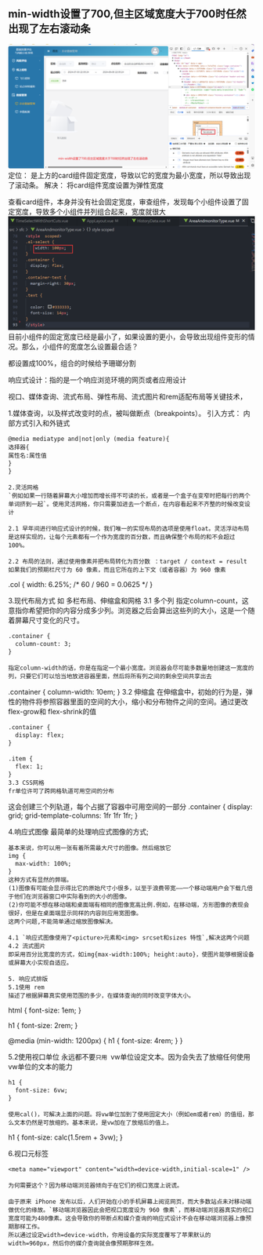 ## min-width设置了700,但主区域宽度大于700时任然出现了左右滚动条
![alt text](image.png)
定位： 是上方的card组件固定宽度，导致以它的宽度为最小宽度，所以导致出现了滚动条。
解决： 将card组件宽度设置为弹性宽度

查看card组件，本身并没有社会固定宽度，审查组件，发现每个小组件设置了固定宽度，导致多个小组件并列组合起来，宽度就很大
![alt text](image-1.png)
目前小组件的固定宽度已经是最小了，如果设置的更小，会导致出现组件变形的情况。那么，小组件的宽度怎么设置最合适？

都设置成100%，组合的时候给予珊瑯分割




响应式设计：指的是一个响应浏览环境的网页或者应用设计

视口、媒体查询、流式布局、弹性布局、流式图片和rem适配布局等关键技术，

1.媒体查询，以及样式改变时的点，被叫做断点（breakpoints）。
引入方式： 内部方式引入和外链式
~~~
@media mediatype and|not|only (media feature){
选择器{
属性名:属性值
}
}

2.灵活网格
`例如如果一行随着屏幕大小增加而增长得不可读的长，或者是一个盒子在变窄时把每行的两个单词挤到一起`。使用灵活网格，你只需要加进去一个断点，在内容看起来不齐整的时候改变设计

2.1 早年间进行响应式设计的时候，我们唯一的实现布局的选项是使用float。灵活浮动布局是这样实现的，让每个元素都有一个作为宽度的百分数，而且确保整个布局的和不会超过 100%。

2.2 布局的法则，通过使用像素并把布局转化为百分数 ：target / context = result
如果我们的预期栏尺寸为 60 像素，而且它所在的上下文（或者容器）为 960 像素
~~~
.col {
  width: 6.25%;    /* 60 / 960 = 0.0625 */
}

3.现代布局方式
如 多栏布局、伸缩盒和网格
3.1 多个列
指定column-count，这意指你希望把你的内容分成多少列。浏览器之后会算出这些列的大小，这是一个随着屏幕尺寸变化的尺寸。
~~~
.container {
  column-count: 3;
}

指定column-width的话，你是在指定一个最小宽度。浏览器会尽可能多数量地创建这一宽度的列，只要它们可以恰当地放进容器里面，然后将所有列之间的剩余空间共享出去
~~~
.container {
  column-width: 10em;
}
3.2 伸缩盒
在伸缩盒中，初始的行为是，弹性的物件将参照容器里面的空间的大小，缩小和分布物件之间的空间。通过更改flex-grow和 flex-shrink的值
~~~
.container {
  display: flex;
}

.item {
  flex: 1;
}
3.3 CSS网格
fr单位许可了跨网格轨道可用空间的分布
~~~
这会创建三个列轨道，每个占据了容器中可用空间的一部分
.container {
  display: grid;
  grid-template-columns: 1fr 1fr 1fr;
}

4.响应式图像
最简单的处理响应式图像的方式;
~~~
基本来说，你可以用一张有着所需最大尺寸的图像。然后缩放它
img {
  max-width: 100%;
}
这种方式有显然的弊端。
(1)图像有可能会显示得比它的原始尺寸小很多，以至于浪费带宽——一个移动端用户会下载几倍于他们在浏览器窗口中实际看到的大小的图像。
(2)你可能不想在移动端和桌面端有相同的图像宽高比例.例如，在移动端，方形图像的表现会很好，但是在桌面端显示同样的内容则应用宽图像。
这两个问题,不能简单通过缩放图像解决。

4.1 `响应式图像使用了<picture>元素和<img> srcset和sizes 特性`,解决这两个问题
4.2 流式图片
即采用百分比宽度的方式，如img{max-width:100%; height:auto}，使图片能够根据设备或屏幕大小实现自适应。

5. 响应式排版
5.1使用 rem
描述了根据屏幕真实使用范围的多少，在媒体查询的同时改变字体大小。
~~~
html {
  font-size: 1em;
}

h1 {
  font-size: 2rem;
}

@media (min-width: 1200px) {
  h1 {
    font-size: 4rem;
  }
}

5.2使用视口单位
永远都不要`只用 `vw单位设定文本。因为会失去了放缩任何使用vw单位的文本的能力
~~~
h1 {
  font-size: 6vw;
}

使用cal()，可解决上面的问题。将vw单位加到了使用固定大小（例如em或者rem）的值组，那么文本仍然是可放缩的。基本来说，是vw加在了放缩后的值上。
~~~
h1 {
  font-size: calc(1.5rem + 3vw);
}

6.视口元标签
~~~
<meta name="viewport" content="width=device-width,initial-scale=1" />

为何需要这个？因为移动端浏览器倾向于在它们的视口宽度上说谎。

由于原来 iPhone 发布以后，人们开始在小的手机屏幕上阅览网页，而大多数站点未对移动端做优化的缘故。`移动端浏览器因此会把视口宽度设为 960 像素`，而移动端浏览器真实的视口宽度可能为480像素。这会导致你的带断点和媒介查询的响应式设计不会在移动端浏览器上像预期那样工作。
所以通过设定width=device-width，你用设备的实际宽度覆写了苹果默认的width=960px，然后你的媒介查询就会像预期那样生效。